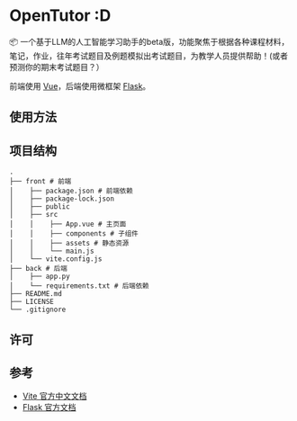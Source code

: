 # OpenTutor :D

📦 一个基于LLM的人工智能学习助手的beta版，功能聚焦于根据各种课程材料，笔记，作业，往年考试题目及例题模拟出考试题目，为教学人员提供帮助！(或者预测你的期末考试题目？）

前端使用 [Vue](https://github.com/vuejs/vue)，后端使用微框架 [Flask](https://github.com/pallets/flask)。

## 使用方法



## 项目结构

```
.
├── front # 前端
│    ├── package.json # 前端依赖
│    ├── package-lock.json
│    ├── public
│    ├── src
│    │    ├── App.vue # 主页面
│    │    ├── components # 子组件
│    │    ├── assets # 静态资源
│    │    └── main.js
│    └── vite.config.js
├── back # 后端
│    ├── app.py
│    └── requirements.txt # 后端依赖
├── README.md
├── LICENSE
└── .gitignore
```

## 许可


## 参考

- [Vite 官方中文文档](https://cn.vitejs.dev/guide/why.html)
- [Flask 官方文档](https://flask.palletsprojects.com/en/1.1.x/)
